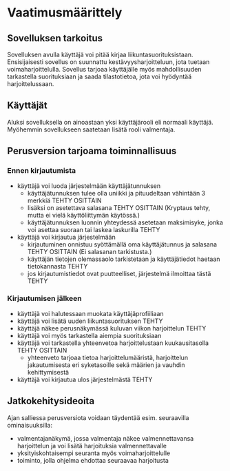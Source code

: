 # Vaatimusmäärittely
## Sovelluksen tarkoitus
Sovelluksen avulla käyttäjä voi pitää kirjaa liikuntasuorituksistaan. Ensisijaisesti sovellus on suunnattu kestävyysharjoitteluun, jota tuetaan voimaharjoittelulla. Sovellus tarjoaa käyttäjälle myös mahdollisuuden tarkastella suorituksiaan ja saada tilastotietoa, jota voi hyödyntää harjoittelussaan.
## Käyttäjät
Aluksi sovelluksella on ainoastaan yksi käyttäjärooli eli normaali käyttäjä. Myöhemmin sovellukseen saatetaan lisätä rooli valmentaja.
## Perusversion tarjoama toiminnallisuus
### Ennen kirjautumista
* käyttäjä voi luoda järjestelmään käyttäjätunnuksen
  * käyttäjätunnuksen tulee olla uniikki ja pituudeltaan vähintään 3 merkkiä TEHTY OSITTAIN
  * lisäksi on asetettava salasana TEHTY OSITTAIN (Kryptaus tehty, mutta ei vielä käyttöliittymän käytössä.)
  * käyttäjätunnuksen luonnin yhteydessä asetetaan maksimisyke, jonka voi asettaa suoraan tai laskea laskurilla TEHTY
* käyttäjä voi kirjautua järjestelmään
  * kirjautuminen onnistuu syöttämällä oma käyttäjätunnus ja salasana TEHTY OSITTAIN (Ei salasanan tarkistusta.)
  * käyttäjän tietojen olemassaolo tarkistetaan ja käyttäjätiedot haetaan tietokannasta TEHTY
  * jos kirjautumistiedot ovat puutteelliset, järjestelmä ilmoittaa tästä TEHTY
### Kirjautumisen jälkeen
* käyttäjä voi halutessaan muokata käyttäjäprofiiliaan
* käyttäjä voi lisätä uuden liikuntasuorituksen TEHTY
* käyttäjä näkee perusnäkymässä kuluvan viikon harjoittelun TEHTY
* käyttäjä voi myös tarkastella aiempia suorituksiaan
* käyttäjä voi tarkastella yhteenvetoa harjoittelustaan kuukausitasolla TEHTY OSITTAIN
  * yhteenveto tarjoaa tietoa harjoittelumääristä, harjoittelun jakautumisesta eri syketasoille sekä määrien ja vauhdin kehittymisestä
* käyttäjä voi kirjautua ulos järjestelmästä TEHTY
## Jatkokehitysideoita
Ajan salliessa perusversiota voidaan täydentää esim. seuraavilla ominaisuuksilla:
* valmentajanäkymä, jossa valmentaja näkee valmennettavansa harjoittelun ja voi lisätä harjoituksia valmennettavalle
* yksityiskohtaisempi seuranta myös voimaharjoittelulle
* toiminto, jolla ohjelma ehdottaa seuraavaa harjoitusta 
